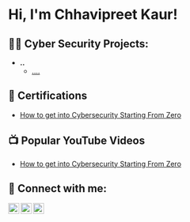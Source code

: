 <h1>Hi, I'm Chhavipreet Kaur! 

<h2>👨‍💻 Cyber Security Projects:</h2>

- <b>..</b>
  - [....](https://github.com/11)

<h2>📄 Certifications</h2>

- [How to get into Cybersecurity Starting From Zero](https://www.youtube.com/11)


<h2> 📺 Popular YouTube Videos</h2>

- [How to get into Cybersecurity Starting From Zero](https://www.youtube.com/12)


<h2> 🤳 Connect with me:</h2>

[<img align="left" alt="JoshMadakor | YouTube" width="22px" src="https://cdn.jsdelivr.net/npm/simple-icons@v3/icons/youtube.svg" />][youtube]
[<img align="left" alt="JoshMadakor | Twitter" width="22px" src="https://cdn.jsdelivr.net/npm/simple-icons@v3/icons/twitter.svg" />][twitter]
[<img align="left" alt="JoshMadakor | LinkedIn" width="22px" src="https://cdn.jsdelivr.net/npm/simple-icons@v3/icons/linkedin.svg" />][linkedin]

[twitter]: https://x.com/chhavipreetk
[youtube]: https://www.youtube.com/channel/UCGLKEsBm7F4IePQztJ_1q9Q
[linkedin]: https://www.linkedin.com/in/chhavipreetk/

